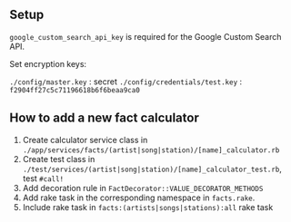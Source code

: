 ## Setup

`google_custom_search_api_key` is required for the Google Custom Search API.

Set encryption keys:

`./config/master.key` : secret
`./config/credentials/test.key` : `f2904ff27c5c71196618b6f6beaa9ca0`

## How to add a new fact calculator

1. Create calculator service class in `./app/services/facts/(artist|song|station)/[name]_calculator.rb`
2. Create test class in `./test/services/(artist|song|station)/[name]_calculator_test.rb`, test `#call!`
3. Add decoration rule in `FactDecorator::VALUE_DECORATOR_METHODS`
4. Add rake task in the corresponding namespace in `facts.rake`.
5. Include rake task in `facts:(artists|songs|stations):all` rake task
